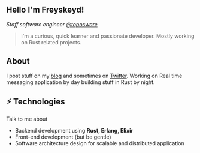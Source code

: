 ## Hello I'm Freyskeyd!

*Staff software engineer [@toposware](https://github.com/toposware)*

> I'm a curious, quick learner and passionate developer. Mostly working on Rust related projects.

## About
I post stuff on my [blog](https://freyskeyd.fr) and sometimes on [Twitter](https://twitter.com/Freyskeyd). Working on Real time messaging application by day building stuff in Rust by night.

## ⚡ Technologies
Talk to me about

- Backend development using **Rust, Erlang, Elixir**
- Front-end development (but be gentle)
- Software architecture design for scalable and distributed application
